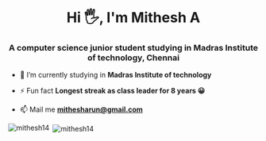 <h1 align="center">Hi 🖐, I'm Mithesh A</h1>
<h3 align="center">A computer science junior student studying in Madras Institute of technology, Chennai</h3>


- 🔭 I’m currently studying in **Madras Institute of technology**

- ⚡ Fun fact **Longest streak as class leader for 8 years 😀**

- 📫 Mail me **mithesharun@gmail.com**



<p><img align="left" src="https://github-readme-stats.vercel.app/api/top-langs?username=mithesh14&show_icons=true&locale=en&layout=compact" alt="mithesh14" /></p>

<p>&nbsp;<img align="center" src="https://github-readme-stats.vercel.app/api?username=mithesh14&show_icons=true&locale=en" alt="mithesh14" /></p>
